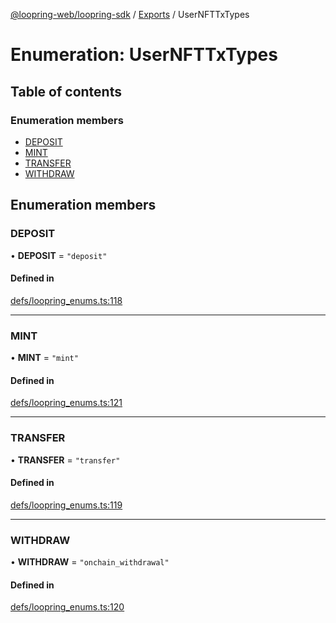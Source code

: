 [@loopring-web/loopring-sdk](../README.md) / [Exports](../modules.md) / UserNFTTxTypes

# Enumeration: UserNFTTxTypes

## Table of contents

### Enumeration members

- [DEPOSIT](UserNFTTxTypes.md#deposit)
- [MINT](UserNFTTxTypes.md#mint)
- [TRANSFER](UserNFTTxTypes.md#transfer)
- [WITHDRAW](UserNFTTxTypes.md#withdraw)

## Enumeration members

### DEPOSIT

• **DEPOSIT** = `"deposit"`

#### Defined in

[defs/loopring_enums.ts:118](https://github.com/Loopring/loopring_sdk/blob/1b21a8d/src/defs/loopring_enums.ts#L118)

___

### MINT

• **MINT** = `"mint"`

#### Defined in

[defs/loopring_enums.ts:121](https://github.com/Loopring/loopring_sdk/blob/1b21a8d/src/defs/loopring_enums.ts#L121)

___

### TRANSFER

• **TRANSFER** = `"transfer"`

#### Defined in

[defs/loopring_enums.ts:119](https://github.com/Loopring/loopring_sdk/blob/1b21a8d/src/defs/loopring_enums.ts#L119)

___

### WITHDRAW

• **WITHDRAW** = `"onchain_withdrawal"`

#### Defined in

[defs/loopring_enums.ts:120](https://github.com/Loopring/loopring_sdk/blob/1b21a8d/src/defs/loopring_enums.ts#L120)
